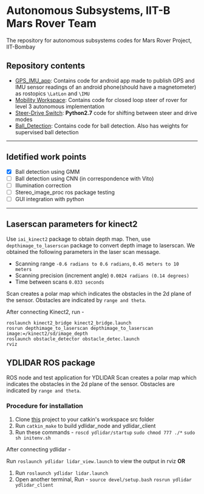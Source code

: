 # Autonomous Subsystems, IIT-B Mars Rover Team
The repository for autonomous subsystems codes for Mars Rover Project, IIT-Bombay

## Repository contents 

* [GPS_IMU_app](./GPS_IMU_app): Contains code for android app made to publish GPS and IMU sensor readings of an android phone(should have a magnetometer) as rostopics `\LatLon` and `\IMU`
* [Mobility Workspace](./mobility_ws): Contains code for closed loop steer of rover for level 3 autonomous implementation
* [Steer-Drive Switch](./steer_drive_switch.py): **Python2.7** code for shifting between steer and drive modes
* [Ball_Detection](./Ball_Detection): Contains code for ball detection. Also has weights for supervised ball detection
---
## Idetified work points

- [x] Ball detection using GMM
- [ ] Ball detection using CNN (in correspondence with Vito)
- [ ] Illumination correction
- [ ] Stereo_image_proc ros package testing
- [ ] GUI integration with python

---
## Laserscan parameters for kinect2

Use `iai_kinect2` package to obtain depth map. Then, use `depthimage_to_laserscan` package to convert depth image to laserscan. We obtained the following parameters in the laser scan message.

* Scanning range `-0.6 radians to 0.6 radians`, `0.45 meters to 10 meters`
* Scanning precision (increment angle) `0.0024 radians (0.14 degrees)`
* Time between scans `0.033 seconds`

Scan creates a polar map which indicates the obstacles in the 2d plane of the sensor. Obstacles are indicated by `range and theta`.

After connecting Kinect2, run -
```
roslaunch kinect2_bridge kinect2_bridge.launch
rosrun depthimage_to_laserscan depthimage_to_laserscan image:=/kinect2/sd/image_depth
roslaunch obstacle_detector obstacle_detec.launch
rviz
```  

## YDLIDAR ROS package

ROS node and test application for YDLIDAR
Scan creates a polar map which indicates the obstacles in the 2d plane of the sensor. Obstacles are indicated by `range and theta`.

### Procedure for installation

1) Clone [this](https://github.com/EAIBOT/ydlidar.git) project to your catkin's workspace src folder
2) Run `catkin_make` to build ydlidar_node and ydlidar_client
3) Run these commands -
`roscd ydlidar/startup`
`sudo chmod 777 ./*`
`sudo sh initenv.sh`

After connecting ydlidar -

Run `roslaunch ydlidar lidar_view.launch` to view the output in rviz
**OR**
1. Run `roslaunch ydlidar lidar.launch`
2. Open another terminal, Run - 
`source devel/setup.bash`
`rosrun ydlidar ydlidar_client` 

